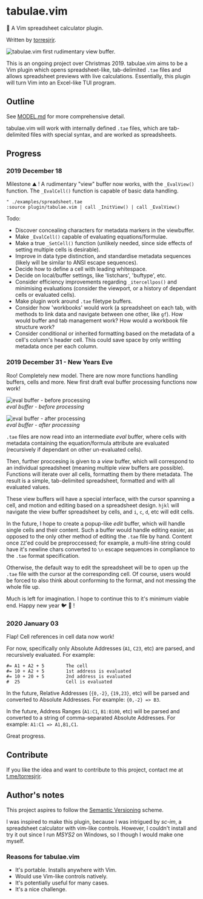 tabulae.vim
===========
📖 A Vim spreadsheet calculator plugin.

Written by [torresjrjr](https://t.me/torresjrjr).

![tabulae.vim first rudimentary view buffer.](https://i.imgur.com/xKUxkio.png)

This is an ongoing project over Christmas 2019. tabulae.vim aims to be a Vim plugin
which opens spreadsheet-like, tab-delimited `.tae` files and allows spreadsheet
previews with live calculations. Essentially, this plugin will turn Vim into an
Excel-like TUI program.

Outline
-------
See [MODEL.md](MODEL.md) for more comprehensive detail.

tabulae.vim will work with internally defined `.tae` files, which are
tab-delimited files with special syntax, and are worked as spreadsheets.

Progress
--------

### 2019 December 18
Milestone ⛰️ ! A rudimentary "view" buffer now works, with the `_EvalView()`
function. The `_EvalCell()` function is capable of basic data handling.

```vim
" ./examples/spreadsheet.tae
:source plugin/tabulae.vim | call _InitView() | call _EvalView() 
```

Todo:
- Discover concealing characters for metadata markers in the viewbuffer.
- Make `_EvalCell()` capable of evaluating equations/formulae.
- Make a true `_SetCell()` function (unlikely needed, since side effects of
  setting multiple cells is desirable).
- Improve in data type distinction, and standardise metadata sequences (likely
  will be similar to ANSI escape sequences).
- Decide how to define a cell with leading whitespace.
- Decide on local/buffer settings, like 'listchars', 'buftype', etc.
- Consider efficiency improvements regarding `_itercellpos()` and minimising
  evaluations (consider the viewport, or a history of dependant cells or
  evaluated cells).
- Make plugin work around `.tae` filetype buffers.
- Consider how 'workbooks' would work (a spreadsheet on each tab, with methods
  to link data and navigate between one other, like `gf`). How would buffer
  and tab management work? How would a workbook file structure work?
- Consider conditional or inherited formatting based on the metadata of a
  cell's column's header cell. This could save space by only writting metadata
  once per each column.

### 2019 December 31 - New Years Eve
Roo! Completely new model. There are now more functions handling buffers, cells
and more. New first draft eval buffer processing functions now work!

![eval buffer - before processing](https://i.imgur.com/fIT5Z5j.png)  
_eval buffer - before processing_

![eval buffer - after processing](https://i.imgur.com/1nSBcjB.png)  
_eval buffer - after processing_

`.tae` files are now read into an intermediate _eval_ buffer, where cells with
metadata containing the equation/formula attribute are evaluated (recursively if
dependant on other un-evaluated cells).

Then, further proccesing is given to a _view_ buffer, which will correspond to
an individual spreadsheet (meaning multiple _view_ buffers are possible).
Functions will iterate over all cells, formatting them by there metadata. The
result is a simple, tab-delimited spreadsheet, formatted and with all evaluated
values.

These view buffers will have a special interface, with the cursor spanning a
cell, and motion and editing based on a spreadsheet design. `hjkl` will navigate
the view buffer spreadsheet by cells, and `i`, `c`, `d`, etc will edit cells.

In the future, I hope to create a popup-like _edit_ buffer, which will handle
single cells and their content. Such a buffer would handle editing easier, as
opposed to the only other method of editing the `.tae` file by hand. Content
once `ZZ`'ed could be preproccessed; for example, a multi-line string could have
it's newline chars converted to `\n` escape sequences in compliance to the
`.tae` format specification.

Otherwise, the default way to edit the spreadsheet will be to open up the `.tae`
file with the cursor at the corresponding cell. Of course, users would be forced
to also think about conforming to the format, and not messing the whole file up.

Much is left for imagination. I hope to continue this to it's minimum viable
end. Happy new year 🐦 🎉 !

### 2020 January 03
Flap! Cell references in cell data now work!

For now, specifically only Absolute Addresses (`A1`, `C23`, etc) are parsed, and
recursively evaluated. For example:

```tae
#= A1 + A2 + 5        The cell
#= 10 + A2 + 5        1st address is evaluated
#= 10 + 20 + 5        2nd address is evaluated
#  25                 Cell is evaluated
```

In the future, Relative Addresses (`{0,-2}`, `{19,23}`, etc) will be parsed and
converted to Absolute Addresses. For example: `{0,-2} => B3`.

In the future, Address Ranges (`A1:C1`, `B1:B100`, etc) will be parsed and
converted to a string of comma-separated Absolute Addresses. For example:
`A1:C1 => A1,B1,C1`.

Great progress.

Contribute
----------
If you like the idea and want to contribute to this project, contact me at
[t.me/torresjrjr](https://t.me/torresjrjr).

Author's notes
-------------
This project aspires to follow the [Semantic Versioning](https://semver.org/) scheme.

I was inspired to make this plugin, because I was intrigued by _sc-im_, a
spreadsheet calculator with vim-like controls. However, I couldn't install and
try it out since I run _MSYS2_ on Windows, so I though I would make one myself.

### Reasons for tabulae.vim
- It's portable. Installs anywhere with Vim.
- Would use Vim-like controls natively.
- It's potentially useful for many cases.
- It's a nice challenge.
